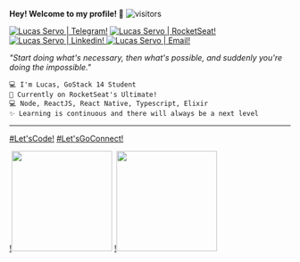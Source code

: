 
**Hey! Welcome to my profile! 👋** ![visitors](https://visitor-badge.glitch.me/badge?page_id=LServo.LServo)


[![Lucas Servo | Telegram!](https://img.shields.io/badge/-LServo-white?style=flat-square&logo=Telegram&logoColor=blue "Lucas Servo's Telegram")](https://t.me/LServo) [![Lucas Servo | RocketSeat!](https://img.shields.io/badge/-lservo-6633cc?style=flat-square&logo=Github&logoColor=white "Lucas Servo's RocketSeat Account")](https://app.rocketseat.com.br/me/lservo) [![Lucas Servo | Linkedin!](https://img.shields.io/badge/-Lucas%20Servo-6633cc?style=flat-square&logo=Linkedin&logoColor=white "Lucas Servo's Linkedin") ](https://www.linkedin.com/in/lservo) [![Lucas Servo | Email!](https://img.shields.io/badge/-l.servo@hotmail.com-6633cc?style=flat-square&logo=Microsoft&logoColor=white "Lucas Servo's E-mail")](mailto:l.servo@hotmail.com)

_"Start doing what's necessary, then what's possible, and suddenly you're doing the impossible."_

    💻 I'm Lucas, GoStack 14 Student
    🚀 Currently on RocketSeat's Ultimate! 
    💻 Node, ReactJS, React Native, Typescript, Elixir
    ✨ Learning is continuous and there will always be a next level
---    
[#Let'sCode!](https://app.rocketseat.com.br/me/lservo)
[#Let'sGoConnect!](https://app.rocketseat.com.br/me/lservo)

[!<img height="180em" src="https://github-readme-stats.vercel.app/api?username=LServo&show_icons=true&bg_color=white&text_color=7159c1&title_color=7159c1&icon_color=7159c1&border_color=7159c1" />](https://app.rocketseat.com.br/me/lservo) [!<img height="180em" src="https://github-readme-stats.vercel.app/api/top-langs/?username=LServo&layout=compact&text_color=7159c1&title_color=7159c1&icon_color=7159c1&border_color=7159c1" />](https://app.rocketseat.com.br/me/lservo)



